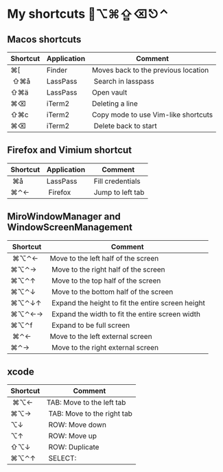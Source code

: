 # My shortcuts ⌥⌘⇪⌫⎋⌃

## Macos shortcuts

| Shortcut  | Application                 | Comment                             |
| --------- | ----------                  | --------------------------          |
| ⌘[        | Finder 	                  | Moves back to the previous location |
| ⇧⌘å       | LassPass                    | Search in lasspass                  |
| ⇧⌘ä       | LassPass                    | Open vault                          |
| ⌘⌫        | iTerm2                      | Deleting a line                     |
| ⇧⌘c       | iTerm2                      | Copy mode to use Vim-like shortcuts |
| ⌘⌫        | iTerm2                      | Delete back to start                |

## Firefox and Vimium shortcut
| Shortcut  | Application                 | Comment                             |
| --------- | ----------                  | --------------------------          |
| ⌘å        | LassPass                    | Fill credentials                    |
| ⌘⌃←       | Firefox                     | Jump to left tab                    | 

## MiroWindowManager and WindowScreenManagement
| Shortcut  | Comment                                           |
| --------- | ------------------------------------------------- |
| ⌘⌥⌃←      | Move to the left half of the screen               |
| ⌘⌥⌃→      | Move to the right half of the screen              | 
| ⌘⌥⌃↑      | Move to the top half of the screen                |
| ⌘⌥⌃↓      | Move to the bottom half of the screen             |
| ⌘⌥⌃↓↑     | Expand the height to fit the entire screen height |
| ⌘⌥⌃←→     | Expand the width to fit the entire screen width   |
| ⌘⌥⌃f      | Expand to be full screen                          |
| ⌘⌃←       | Move to the left external screen                  |
| ⌘⌃→       | Move to the right external screen                 | 

## xcode
| Shortcut  | Comment                                           |
| --------- | ------------------------------------------------- |
| ⌘⌥←       | TAB: Move to the left tab                         |
| ⌘⌥→       | TAB: Move to the right tab                        | 
| ⌥↓        | ROW: Move down                                    |
| ⌥↑        | ROW: Move up                                      |
| ⇧⌥↓       | ROW: Duplicate                                    |
| ⌘⌥⌃↑      | SELECT:                                           |
